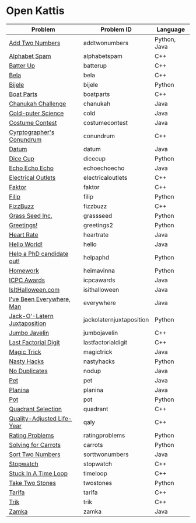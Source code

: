# Open Kattis

| Problem | Problem ID | Language |
| --- | --- | --- |
| [Add Two Numbers](https://open.kattis.com/problems/addtwonumbers)<a name="Add Two Numbers"></a> | addtwonumbers | Python, Java |
| [Alphabet Spam](https://open.kattis.com/problems/alphabetspam)<a name="alphabetspam"></a> | alphabetspam | C++ |
| [Batter Up](https://open.kattis.com/problems/batterup)<a name="Batter Up"></a> | batterup | C++ |
| [Bela](https://open.kattis.com/problems/bela)<a name="Bela"></a> | bela | C++ |
| [Bijele](https://open.kattis.com/problems/bijele)<a name="Bijele"></a> | bijele | Python |
| [Boat Parts](https://open.kattis.com/problems/boatparts)<a name="Boat Parts"></a> | boatparts | C++ |
| [Chanukah Challenge](https://open.kattis.com/problems/chanukah)<a name="Chanukah Challenge"></a> | chanukah | Java |
| [Cold-puter Science](https://open.kattis.com/problems/cold)<a name="Cold-puter Science"></a> | cold | Java |
| [Costume Contest](https://open.kattis.com/problems/costumecontest)<a name="Costume Contest"></a> | costumecontest | Java |
| [Cyrptographer's Conundrum](https://open.kattis.com/problems/conundrum)<a name="Cryptographer's Conundrum"></a> | conundrum | C++ |
| [Datum](https://open.kattis.com/problems/datum)<a name="Datum"></a> | datum | Java |
| [Dice Cup](https://open.kattis.com/problems/dicecup)<a name="Dice Cup"></a> | dicecup | Python |
| [Echo Echo Echo](https://open.kattis.com/problems/echoechoecho)<a name="Echo Echo Echo"></a> | echoechoecho | Java |
| [Electrical Outlets](https://open.kattis.com/problems/electricaloutlets)<a name="Electrical Outlets"></a> | electricaloutlets | C++ |
| [Faktor](https://open.kattis.com/problems/faktor)<a name="Faktor"></a> | faktor | C++ |
| [Filip](https://open.kattis.com/problems/filip)<a name="Filip"></a> | filip | Python |
| [FizzBuzz](https://open.kattis.com/problems/fizzbuzz)<a name="FizzBuzz"></a> | fizzbuzz | C++ |
| [Grass Seed Inc.](https://open.kattis.com/problems/grassseed)<a name="Grass Seed Inc."></a> | grassseed | Python |
| [Greetings!](https://open.kattis.com/problems/greetings2)<a name="Greetings!"></a> | greetings2 | Python |
| [Heart Rate](https://open.kattis.com/problems/heartrate)<a name="Heart Rate"></a> | heartrate | Java |
| [Hello World!](https://open.kattis.com/problems/hello)<a name="Hello World!"></a> | hello | Java |
| [Help a PhD candidate out!](https://open.kattis.com/problems/helpaphd)<a name="Help a PhD candidate out!"></a> | helpaphd | Python |
| [Homework](https://open.kattis.com/problems/heimavinna)<a name="Homework"></a> | heimavinna | Python |
| [ICPC Awards](https://open.kattis.com/problems/icpcawards)<a name="ICPC Awards"></a> | icpcawards | Java |
| [IsItHalloween.com](https://open.kattis.com/problems/isithalloween)<a name="IsItHalloween.com"></a> | isithalloween | Java |
| [I've Been Everywhere, Man](https://open.kattis.com/problems/everywhere)<a name="I've Been Everywhere, Man"></a> | everywhere | Java |
| [Jack-O'-Latern Juxtaposition](https://open.kattis.com/problems/jackolaternjuxtaposition)<a name="Jack-O'-Latern Juxtaposition"></a> | jackolaternjuxtaposition | Python |
| [Jumbo Javelin](https://open.kattis.com/problems/jumbojavelin)<a name="Jumbo Javelin"></a> | jumbojavelin | C++ |
| [Last Factorial Digit](https://open.kattis.com/problems/lastfactorialdigit)<a name="Last Factorial Digit"></a> | lastfactorialdigit | C++ |
| [Magic Trick](https://open.kattis.com/problems/magictrick)<a name="Magic Trick"></a> | magictrick | Java |
| [Nasty Hacks](https://open.kattis.com/problems/nastyhacks)<a name="Nasty Hacks"></a> | nastyhacks | Python |
| [No Duplicates](https://open.kattis.com/problems/nodups)<a name="No Duplicates"></a> | nodup | Java |
| [Pet](https://open.kattis.com/problems/pet)<a name="Pet"></a> | pet | Java |
| [Planina](https://open.kattis.com/problems/planina)<a name="Planina"></a> | planina | Java |
| [Pot](https://open.kattis.com/problems/pot)<a name="Pot"></a> | pot | Python |
| [Quadrant Selection](https://open.kattis.com/problems/quadrant)<a name="Quadrant Selection"></a> | quadrant | C++ |
| [Quality-Adjusted Life-Year](https://open.kattis.com/problems/qaly)<a name="Quality-Adjusted Life-Year"></a> | qaly | C++ |
| [Rating Problems](https://open.kattis.com/problems/ratingproblems)<a name="Rating Problems"></a> | ratingproblems | Python |
| [Solving for Carrots](https://open.kattis.com/problems/carrots)<a name="Solving for Carrots"></a> | carrots | Python |
| [Sort Two Numbers](https://open.kattis.com/problems/sorttwonumbers)<a name="Sort Two Numbers"></a> | sorttwonumbers | Java |
| [Stopwatch](https://open.kattis.com/problems/stopwatch)<a name="Stopwatch"></a> | stopwatch | C++ |
| [Stuck In A Time Loop](https://open.kattis.com/problems/timeloop)<a name="Stuck In A Time Loop"></a> | timeloop | C++ |
| [Take Two Stones](https://open.kattis.com/problems/twostones)<a name="Take Two Stones"></a> | twostones | Python |
| [Tarifa](https://open.kattis.com/problems/tarifa)<a name="Tarifa"></a> | tarifa | C++ |
| [Trik](https://open.kattis.com/problems/trik)<a name="Trik"></a> | trik | C++ |
| [Zamka](https://open.kattis.com/problems/zamka)<a name="Zamka"></a> | zamka | Java |
